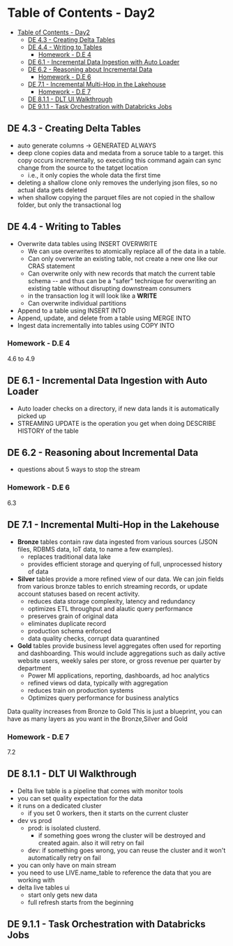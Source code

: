 # Table of Contents - Day2

- [Table of Contents - Day2](#table-of-contents---day2)
  - [DE 4.3 - Creating Delta Tables](#de-43---creating-delta-tables)
  - [DE 4.4 - Writing to Tables](#de-44---writing-to-tables)
    - [Homework - D.E 4](#homework---de-4)
  - [DE 6.1 - Incremental Data Ingestion with Auto Loader](#de-61---incremental-data-ingestion-with-auto-loader)
  - [DE 6.2 - Reasoning about Incremental Data](#de-62---reasoning-about-incremental-data)
    - [Homework - D.E 6](#homework---de-6)
  - [DE 7.1 - Incremental Multi-Hop in the Lakehouse](#de-71---incremental-multi-hop-in-the-lakehouse)
    - [Homework - D.E 7](#homework---de-7)
  - [DE 8.1.1 - DLT UI Walkthrough](#de-811---dlt-ui-walkthrough)
  - [DE 9.1.1 - Task Orchestration with Databricks Jobs](#de-911---task-orchestration-with-databricks-jobs)

## DE 4.3 - Creating Delta Tables

- auto generate columns -> GENERATED ALWAYS
- deep clone copies data and medata from a soruce table to a target. this copy occurs incrementally, so executing this command again can sync change from the source to the tatget location
  - i.e., it only copies the whole data the first time
- deleting a shallow clone only removes the underlying json files, so no actual data gets deleted
- when shallow copying the parquet files are not copied in the shallow folder, but only the transactional log

## DE 4.4 - Writing to Tables

- Overwrite data tables using INSERT OVERWRITE
  - We can use overwrites to atomically replace all of the data in a table.
  - Can only overwrite an existing table, not create a new one like our CRAS statement
  - Can overwrite only with new records that match the current table schema -- and thus can be a "safer" technique for overwriting an existing table without disrupting downstream consumers
  - in the transaction log it will look like a **WRITE**
  - Can overwrite individual partitions
- Append to a table using INSERT INTO
- Append, update, and delete from a table using MERGE INTO
- Ingest data incrementally into tables using COPY INTO

### Homework - D.E 4

4.6 to 4.9

## DE 6.1 - Incremental Data Ingestion with Auto Loader

- Auto loader checks on a directory, if new data lands it is automatically picked up
- STREAMING UPDATE is the operation you get when doing DESCRIBE HISTORY of the table

## DE 6.2 - Reasoning about Incremental Data

- questions about 5 ways to stop the stream

### Homework - D.E 6

6.3

## DE 7.1 - Incremental Multi-Hop in the Lakehouse

- **Bronze** tables contain raw data ingested from various sources (JSON files, RDBMS data, IoT data, to name a few examples).
  - replaces traditional data lake
  - provides efficient storage and querying of full, unprocessed history of data
- **Silver** tables provide a more refined view of our data. We can join fields from various bronze tables to enrich streaming records, or update account statuses based on recent activity.
  - reduces data storage complexity, latency and redundancy
  - optimizes ETL throughput and alautic query performance
  - preserves grain of original data
  - eliminates duplicate record
  - production schema enforced
  - data quality checks, corrupt data quarantined
- **Gold** tables provide business level aggregates often used for reporting and dashboarding. This would include aggregations such as daily active website users, weekly sales per store, or gross revenue per quarter by department
  - Power Ml applications, reporting, dashboards, ad hoc analytics
  - refined views od data, typically with aggregation
  - reduces train on production systems
  - Optimizes query performance for business analytics

Data quality increases from Bronze to Gold
This is just a blueprint, you can have as many layers as you want in the Bronze,Silver and Gold

### Homework - D.E 7

7.2

## DE 8.1.1 - DLT UI Walkthrough

- Delta live table is a pipeline that comes with monitor tools
- you can set quality expectation for the data
- it runs on a dedicated cluster
  - if you set 0 workers, then it starts on the current cluster
- dev vs prod
  - prod: is isolated clusterd.
    - if something goes wrong the cluster will be destroyed and created again. also it will retry on fail
  - dev: if something goes wrong, you can reuse the cluster and it won't automatically retry on fail
- you can only have on main stream
- you need to use LIVE.name_table to reference the data that you are working with
- delta live tables ui
  - start only gets new data
  - full refresh starts from the beginning

## DE 9.1.1 - Task Orchestration with Databricks Jobs
